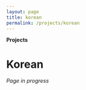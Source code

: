 ```yaml
---
layout: page
title: korean
permalink: /projects/korean
---
```


<b>Projects</b>

<h1>Korean</h1>

<i>Page in progress</i>

<style>
  .wrapper {
    max-width: 58em;
  }
</style>